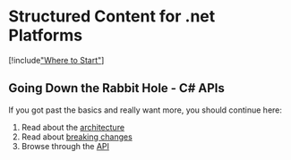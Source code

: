 
# Structured Content for .net Platforms

[!include["Where to Start"](../shared/where-to-start.md)]

## Going Down the Rabbit Hole - C# APIs

If you got past the basics and really want more, you should continue here:

1. Read about the [architecture](architecture.md)
1. Read about [breaking changes](breaking-changes.md)
1. Browse through the [API](/api)
